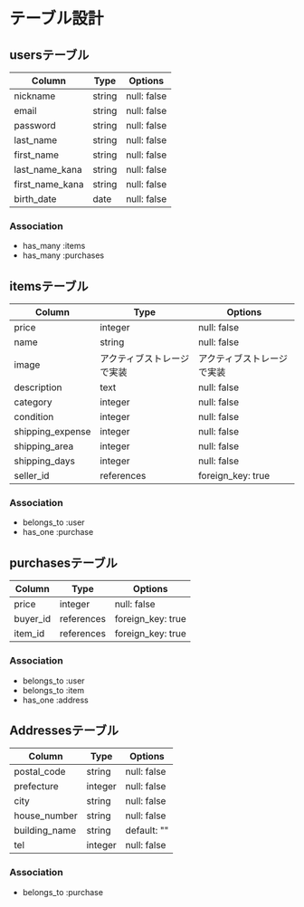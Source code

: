 # テーブル設計

## usersテーブル

| Column          | Type   | Options     | 
| --------------- | ------ | ----------- | 
| nickname        | string | null: false | 
| email           | string | null: false | 
| password        | string | null: false | 
| last_name       | string | null: false | 
| first_name      | string | null: false | 
| last_name_kana  | string | null: false | 
| first_name_kana | string | null: false | 
| birth_date      | date   | null: false | 

### Association
- has_many :items
- has_many :purchases

## itemsテーブル

| Column           | Type                       | Options                    | 
| ---------------- | -------------------------- | -------------------------- | 
| price            | integer                    | null: false                | 
| name             | string                     | null: false                | 
| image            | アクティブストレージで実装 | アクティブストレージで実装 | 
| description      | text                       | null: false                | 
| category         | integer                    | null: false                | 
| condition        | integer                    | null: false                | 
| shipping_expense | integer                    | null: false                | 
| shipping_area    | integer                    | null: false                | 
| shipping_days    | integer                    | null: false                | 
| seller_id        | references                 | foreign_key: true          | 

### Association
- belongs_to :user
- has_one :purchase

## purchasesテーブル

| Column   | Type       | Options           | 
| -------- | ---------- | ----------------- | 
| price    | integer    | null: false       | 
| buyer_id | references | foreign_key: true | 
| item_id  | references | foreign_key: true | 

### Association
- belongs_to :user
- belongs_to :item
- has_one :address

## Addressesテーブル

| Column        | Type    | Options     | 
| ------------- | ------- | ----------- | 
| postal_code   | string  | null: false | 
| prefecture    | integer | null: false | 
| city          | string  | null: false | 
| house_number  | string  | null: false | 
| building_name | string  | default: "" | 
| tel           | integer | null: false | 

### Association
- belongs_to :purchase